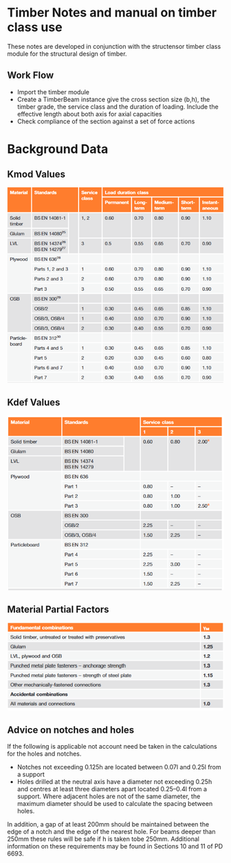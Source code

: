 # Timber Notes and manual on timber class use
These notes are developed in conjunction with the structensor timber class module for the structural design of timber. 
## Work Flow
- Import the timber module
- Create a TimberBeam instance give the cross section size (b,h), the timber grade, the service class and the duration of loading. Include the effective length about both axis for axial capacities
- Check compliance of the section against a set of force actions
# Background Data
## Kmod Values
![](Kmod_values.png)
## Kdef Values
![](Kdef_values.png)
## Material Partial Factors
![](material_partial_factors.png)
## Advice on notches and holes

If the following is applicable not account need be taken in the calculations for the holes and notches. 

- Notches not exceeding 0.125h are located between 0.07l and 0.25l from a support
- Holes drilled at the neutral axis have a diameter not exceeding 0.25h and centres at least three diameters apart located 0.25–0.4l from a support. Where adjacent holes are not of the same diameter, the maximum diameter should be used to calculate the spacing between holes. 

In addition, a gap of at least 200mm should be maintained between the edge of a notch and the edge of the nearest hole. For beams deeper than 250mm these rules will be safe if h is taken tobe 250mm. Additional information on these requirements may be found in Sections 10 and 11 of PD 6693.
